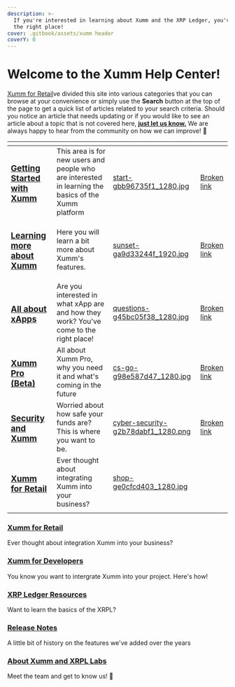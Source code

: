 ```yaml
---
description: >-
  If you're interested in learning about Xumm and the XRP Ledger, you've come to
  the right place!
cover: .gitbook/assets/xumm header
coverY: 0
---
```


# Welcome to the Xumm Help Center!

[Xumm for Retail](broken-reference)ve divided this site into various categories that you can browse at your convenience or simply use the **Search** button at the top of the page to get a quick list of articles related to your search criteria. Should you notice an article that needs updating or if you would like to see an article about a topic that is not covered here, [**just let us know.**](https://xumm.app/detect/xapp:xumm.support?ref=helpcenter) We are always happy to hear from the community on how we can improve! 🤗

<table data-view="cards"><thead><tr><th></th><th></th><th data-hidden data-card-cover data-type="files"></th><th data-hidden data-card-target data-type="content-ref"></th></tr></thead><tbody><tr><td><h3><a href="broken-reference">Getting Started with Xumm</a></h3></td><td>This area is for new users and people who are interested in learning the basics of the Xumm platform</td><td><a href=".gitbook/assets/start-gbb96735f1_1280.jpg">start-gbb96735f1_1280.jpg</a></td><td><a href="broken-reference">Broken link</a></td></tr><tr><td><h3><a href="broken-reference">Learning more about Xumm</a></h3></td><td>Here you will learn a bit more about Xumm's features.</td><td><a href=".gitbook/assets/sunset-ga9d33244f_1920.jpg">sunset-ga9d33244f_1920.jpg</a></td><td><a href="broken-reference">Broken link</a></td></tr><tr><td><h3><a href="https://app.gitbook.com/s/OBM07b1hcUViekkdOdhl/security/xumm-tangem-card">All about xApps</a></h3></td><td>Are you interested in what xApp are and how they work? You've come to the right place!</td><td><a href=".gitbook/assets/questions-g45bc05f38_1280.jpg">questions-g45bc05f38_1280.jpg</a></td><td><a href="broken-reference">Broken link</a></td></tr><tr><td><h3><a href="broken-reference">Xumm Pro (Beta)</a></h3></td><td>All about Xumm Pro, why you need it and what's coming in the future</td><td><a href=".gitbook/assets/cs-go-g98e587d47_1280.jpg">cs-go-g98e587d47_1280.jpg</a></td><td><a href="broken-reference">Broken link</a></td></tr><tr><td><h3><a href="broken-reference">Security and Xumm</a></h3></td><td>Worried about how safe your funds are? This is where you want to be.</td><td><a href=".gitbook/assets/cyber-security-g2b78dabf1_1280.png">cyber-security-g2b78dabf1_1280.png</a></td><td><a href="broken-reference">Broken link</a></td></tr><tr><td><h3><a href="broken-reference">Xumm for Retail</a></h3></td><td>Ever thought about integrating Xumm into your business?</td><td><a href=".gitbook/assets/shop-ge0cfcd403_1280.jpg">shop-ge0cfcd403_1280.jpg</a></td><td></td></tr><tr><td></td><td></td><td></td><td></td></tr></tbody></table>

###

### [Xumm for Retail](broken-reference)

Ever thought about integration Xumm into your business?

### [Xumm for Developers](broken-reference)

You know you want to intergrate Xumm into your project. Here's how!

### [XRP Ledger Resources](broken-reference)

Want to learn the basics of the XRPL?&#x20;

### [Release Notes](broken-reference)

A little bit of history on the features we've added over the years

### [About Xumm and XRPL Labs](broken-reference)

Meet the team and get to know us! 🤗







